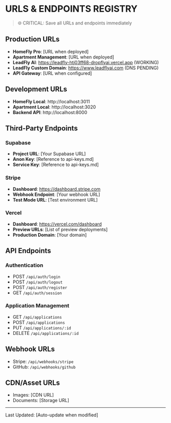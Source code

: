 # URLS & ENDPOINTS REGISTRY
> 🌐 CRITICAL: Save all URLs and endpoints immediately

## Production URLs
- **HomeFly Pro**: [URL when deployed]
- **Apartment Management**: [URL when deployed]
- **LeadFly AI**: https://leadfly-htj03ff68-dropflyai.vercel.app (WORKING)
- **LeadFly Custom Domain**: https://www.leadflyai.com (DNS PENDING)
- **API Gateway**: [URL when configured]

## Development URLs
- **HomeFly Local**: http://localhost:3011
- **Apartment Local**: http://localhost:3020
- **Backend API**: http://localhost:8000

## Third-Party Endpoints
### Supabase
- **Project URL**: [Your Supabase URL]
- **Anon Key**: [Reference to api-keys.md]
- **Service Key**: [Reference to api-keys.md]

### Stripe
- **Dashboard**: https://dashboard.stripe.com
- **Webhook Endpoint**: [Your webhook URL]
- **Test Mode URL**: [Test environment URL]

### Vercel
- **Dashboard**: https://vercel.com/dashboard
- **Preview URLs**: [List of preview deployments]
- **Production Domain**: [Your domain]

## API Endpoints
### Authentication
- POST `/api/auth/login`
- POST `/api/auth/logout`
- POST `/api/auth/register`
- GET `/api/auth/session`

### Application Management
- GET `/api/applications`
- POST `/api/applications`
- PUT `/api/applications/:id`
- DELETE `/api/applications/:id`

## Webhook URLs
- Stripe: `/api/webhooks/stripe`
- GitHub: `/api/webhooks/github`

## CDN/Asset URLs
- Images: [CDN URL]
- Documents: [Storage URL]

---
Last Updated: [Auto-update when modified]
